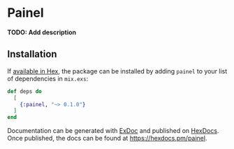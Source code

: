# Painel

**TODO: Add description**

## Installation

If [available in Hex](https://hex.pm/docs/publish), the package can be installed
by adding `painel` to your list of dependencies in `mix.exs`:

```elixir
def deps do
  [
    {:painel, "~> 0.1.0"}
  ]
end
```

Documentation can be generated with [ExDoc](https://github.com/elixir-lang/ex_doc)
and published on [HexDocs](https://hexdocs.pm). Once published, the docs can
be found at <https://hexdocs.pm/painel>.

